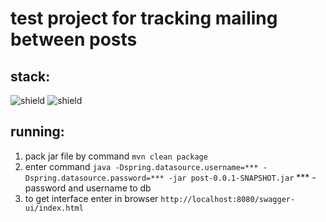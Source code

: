 # test project for tracking mailing between posts

## stack:
![shield](https://img.shields.io/badge/java-red-spring_boot-green)
![shield](https://img.shields.io/badge/postgres-blue)

## running:
1. pack jar file by command ```mvn clean package```
2. enter command ```java -Dspring.datasource.username=*** -Dspring.datasource.password=*** -jar post-0.0.1-SNAPSHOT.jar``` *** - password and username to db
3. to get interface enter in browser ```http://localhost:8080/swagger-ui/index.html```
